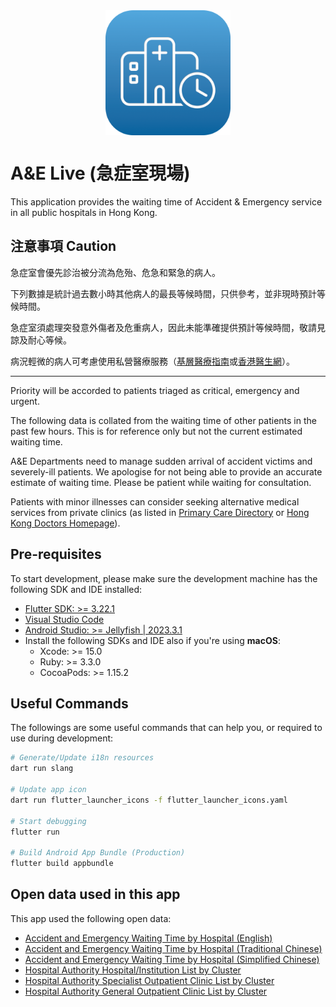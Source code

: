 <img src="assets/external/readme_app_icon.png" alt="Logo of A&E Live" style="width: 200px; display: block; margin: 0 auto 16px;" />

# A&E Live (急症室現場)

This application provides the waiting time of Accident & Emergency service in all public hospitals in Hong Kong.

## 注意事項 Caution

急症室會優先診治被分流為危殆、危急和緊急的病人。

下列數據是統計過去數小時其他病人的最長等候時間，只供參考，並非現時預計等候時間。

急症室須處理突發意外傷者及危重病人，因此未能準確提供預計等候時間，敬請見諒及耐心等候。

病況輕微的病人可考慮使用私營醫療服務（[基層醫療指南](https://apps.pcdirectory.gov.hk/public/tc)或[香港醫生網](https://www.thkma.org/doctor.php)）。

---

Priority will be accorded to patients triaged as critical, emergency and urgent.

The following data is collated from the waiting time of other patients in the past few hours. This is for reference only but not the current estimated waiting time.

A&E Departments need to manage sudden arrival of accident victims and severely-ill patients. We apologise for not being able to provide an accurate estimate of waiting time. Please be patient while waiting for consultation.

Patients with minor illnesses can consider seeking alternative medical services from private clinics (as listed in [Primary Care Directory](https://apps.pcdirectory.gov.hk/public/en) or [Hong Kong Doctors Homepage](https://www.thkma.org/doctor.php)).

## Pre-requisites

To start development, please make sure the development machine has the following SDK and IDE installed:

-   [Flutter SDK: >= 3.22.1](https://docs.flutter.dev/get-started/install)
-   [Visual Studio Code](https://code.visualstudio.com/)
-   [Android Studio: >= Jellyfish | 2023.3.1](https://developer.android.com/studio)
-   Install the following SDKs and IDE also if you're using **macOS**:
    -   Xcode: >= 15.0
    -   Ruby: >= 3.3.0
    -   CocoaPods: >= 1.15.2

## Useful Commands

The followings are some useful commands that can help you, or required to use during development:

```bash
# Generate/Update i18n resources
dart run slang

# Update app icon
dart run flutter_launcher_icons -f flutter_launcher_icons.yaml

# Start debugging
flutter run

# Build Android App Bundle (Production)
flutter build appbundle
```

## Open data used in this app

This app used the following open data:

-   [Accident and Emergency Waiting Time by Hospital (English)](https://www.ha.org.hk/opendata/aed/aedwtdata-en.json)
-   [Accident and Emergency Waiting Time by Hospital (Traditional Chinese)](https://www.ha.org.hk/opendata/aed/aedwtdata-tc.json)
-   [Accident and Emergency Waiting Time by Hospital (Simplified Chinese)](https://www.ha.org.hk/opendata/aed/aedwtdata-sc.json)
-   [Hospital Authority Hospital/Institution List by Cluster](https://www.ha.org.hk/opendata/facility-hosp.json)
-   [Hospital Authority Specialist Outpatient Clinic List by Cluster](https://www.ha.org.hk/opendata/facility-sop.json)
-   [Hospital Authority General Outpatient Clinic List by Cluster](https://www.ha.org.hk/opendata/facility-gop.json)
